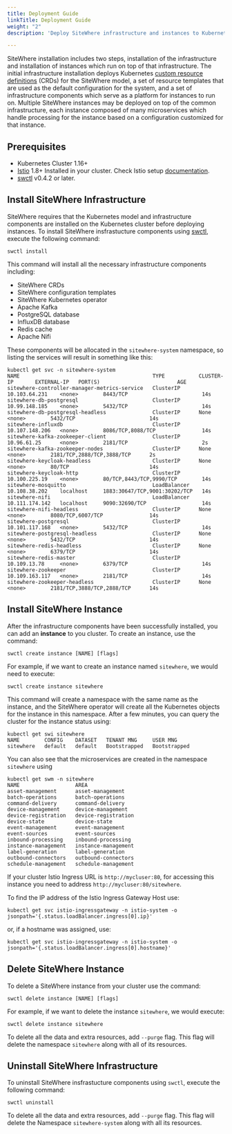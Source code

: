 ```yaml
---
title: Deployment Guide
linkTitle: Deployment Guide
weight: "2"
description: 'Deploy SiteWhere infrastructure and instances to Kubernetes'

---
```

SiteWhere installation includes two steps, installation of the infrastructure and installation of instances which run on top of that infrastructure. The initial infrastructure installation deploys Kubernetes [custom resource definitions](https://kubernetes.io/docs/concepts/extend-kubernetes/api-extension/custom-resources/) (CRDs) for the SiteWhere model, a set of resource templates that are used as the default configuration for the system, and a set of infrastructure components which serve as a platform for instances to run on. Multiple SiteWhere instances may be deployed on top of the common infrastructure, each instance composed of many microservices which handle processing for the instance based on a configuration customized for that instance.

## Prerequisites

* Kubernetes Cluster 1.16+
* [Istio](https://istio.io) 1.8+ Installed in your cluster. Check Istio setup [documentation](https://istio.io/latest/docs/setup/).
* [swctl](https://github.com/sitewhere/swctl) v0.4.2 or later.

## Install SiteWhere Infrastructure

SiteWhere requires that the Kubernetes model and infrastructure components are installed on the Kubernetes cluster before deploying instances. To install SiteWhere insfrastucture components using [swctl](./swctl/), execute the following command:

```command
swctl install
```

This command will install all the necessary infrastructure components including:
* SiteWhere CRDs
* SiteWhere configuration templates
* SiteWhere Kubernetes operator
* Apache Kafka
* PostgreSQL database
* InfluxDB database
* Redis cache
* Apache Nifi

These components will be allocated in the `sitewhere-system` namespace, so listing the services will result in something like this:

```console
kubectl get svc -n sitewhere-system
NAME                                           TYPE           CLUSTER-IP       EXTERNAL-IP   PORT(S)                         AGE
sitewhere-controller-manager-metrics-service   ClusterIP      10.103.64.231    <none>        8443/TCP                        14s
sitewhere-db-postgresql                        ClusterIP      10.99.148.185    <none>        5432/TCP                        14s
sitewhere-db-postgresql-headless               ClusterIP      None             <none>        5432/TCP                        14s
sitewhere-influxdb                             ClusterIP      10.107.148.206   <none>        8086/TCP,8088/TCP               14s
sitewhere-kafka-zookeeper-client               ClusterIP      10.96.61.25      <none>        2181/TCP                        2s
sitewhere-kafka-zookeeper-nodes                ClusterIP      None             <none>        2181/TCP,2888/TCP,3888/TCP      2s
sitewhere-keycloak-headless                    ClusterIP      None             <none>        80/TCP                          14s
sitewhere-keycloak-http                        ClusterIP      10.100.225.19    <none>        80/TCP,8443/TCP,9990/TCP        14s
sitewhere-mosquitto                            LoadBalancer   10.108.38.202    localhost     1883:30647/TCP,9001:30202/TCP   14s
sitewhere-nifi                                 LoadBalancer   10.111.174.142   localhost     9090:32690/TCP                  14s
sitewhere-nifi-headless                        ClusterIP      None             <none>        8080/TCP,6007/TCP               14s
sitewhere-postgresql                           ClusterIP      10.101.117.168   <none>        5432/TCP                        14s
sitewhere-postgresql-headless                  ClusterIP      None             <none>        5432/TCP                        14s
sitewhere-redis-headless                       ClusterIP      None             <none>        6379/TCP                        14s
sitewhere-redis-master                         ClusterIP      10.109.13.78     <none>        6379/TCP                        14s
sitewhere-zookeeper                            ClusterIP      10.109.163.117   <none>        2181/TCP                        14s
sitewhere-zookeeper-headless                   ClusterIP      None             <none>        2181/TCP,3888/TCP,2888/TCP      14s
```

## Install SiteWhere Instance

After the infrastructure components have been successfully installed, you can add an **instance** to you cluster. To create an instance, use the command:

```command
swctl create instance [NAME] [flags]
```

For example, if we want to create an instance named `sitewhere`, we would need to execute:

```command
swctl create instance sitewhere
```

This command will create a namespace with the same name as the instance, and the SiteWhere operator will create all the Kubernetes objects for the instance in this namespace. After a few minutes, you can query the cluster for the instance status using:

```command
kubectl get swi sitewhere
NAME        CONFIG    DATASET   TENANT MNG     USER MNG
sitewhere   default   default   Bootstrapped   Bootstrapped
```

You can also see that the microservices are created in the namespace `sitewhere` using

```command
kubectl get swm -n sitewhere
NAME                  AREA
asset-management      asset-management
batch-operations      batch-operations
command-delivery      command-delivery
device-management     device-management
device-registration   device-registration
device-state          device-state
event-management      event-management
event-sources         event-sources
inbound-processing    inbound-processing
instance-management   instance-management
label-generation      label-generation
outbound-connectors   outbound-connectors
schedule-management   schedule-management
```

If your cluster Istio Ingress URL is `http://mycluser:80`, for accessing this
instance you need to address `http://mycluser:80/sitewhere`.

To find the IP address of the Istio Ingress Gateway Host use:

```console
kubectl get svc istio-ingressgateway -n istio-system -o jsonpath='{.status.loadBalancer.ingress[0].ip}'
````

or, if a hostname was assigned, use:

```console
kubectl get svc istio-ingressgateway -n istio-system -o jsonpath='{.status.loadBalancer.ingress[0].hostname}'
```

## Delete SiteWhere Instance

To delete a SiteWhere instance from your cluster use the command: 

```command
swctl delete instance [NAME] [flags]
```

For example, if we want to delete the instance `sitewhere`, we would execute:

```command
swctl delete instance sitewhere
```

To delete all the data and extra resources, add `--purge` flag. This flag will delete the namespace `sitewhere` along with all of its resources.

## Uninstall SiteWhere Infrastructure

To uninstall SiteWhere insfrastucture components using `swctl`, execute the following command:

```command
swctl uninstall
```

To delete all the data and extra resources, add `--purge` flag. This flag will delete the Namespace `sitewhere-system` along with all its resources.
